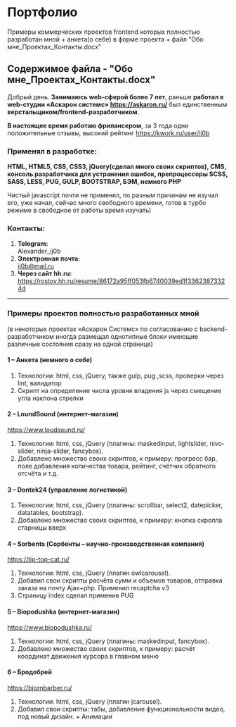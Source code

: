 # Портфолио
Примеры коммерческих проектов frontend которых полностью разработан мной + анкета(о себе) в форме проекта + файл "Обо мне_Проектах_Контакты.docx"

## Содержимое файла - "Обо мне_Проектах_Контакты.docx"

Добрый день.
__Занимаюсь web-сферой более 7 лет__, раньше __работал в web-студии «Аскарон системс» https://askaron.ru/__ был единственным __верстальщиком/frontend-разработчиком__. 

__В настоящее время работаю фрилансером__, за 3 года одни положительные отзывы, высокий рейтинг https://kwork.ru/user/ij0b

### Применял в разработке:
__HTML, HTML5, CSS, CSS3, jQuery(сделал много своих скриптов), CMS, консоль разработчика для устранения ошибок, препроцессоры SCSS, SASS, LESS, PUG, GULP, BOOTSTRAP, БЭМ, немного PHP__

Чистый javascript почти не применял, по разным причинам не изучал его, уже начал, сейчас много свободного времени, готов в турбо режиме в свободное от работы время изучать)

### Контакты:
1. **Telegram:**  
Alexander_ij0b
2. **Электронная почта:**  
ij0b@mail.ru
3. **Через сайт hh.ru:**  
https://rostov.hh.ru/resume/86172a95ff053fb6740039ed1f33623873324d

---

### Примеры проектов полностью разработанных мной
(в некоторых проектах «Аскарон Системс» по согласованию с backend-разработчиком иногда размещал однотипные блоки имеющие различные состояния сразу на одной странице)
#### 1 – Анкета (немного о себе)
1. Технологии: html, css, jQuery, также gulp, pug ,scss, проверки через lint, валидатор
2. Скрипт на определение числа уровня владения js через смещение угла наклона стрелки

#### 2 – LoundSound (интернет-магазин)
https://www.loudsound.ru/
1. Технологии: html, css, jQuery (плагины: maskedinput, lightslider, nivo-slider, ninja-slider, fancybox).
2. Добавлено множество своих скриптов, к примеру: прогресс бар, поле добавления количества товара, рейтинг, счётчик обратного отсчёта и т.д.

#### 3 – Dontek24 (управление логистикой)
1. Технологии: html, css, jQuery (плагины: scrollbar, select2, datepicker, datatables, bootstrap).
2. Добавлено множество своих скриптов, к примеру: кнопка скролла старницы вверх

#### 4 – Sorbents (Сорбенты – научно-производственная компания)
https://tip-top-cat.ru/
1. Технологии: html, css, jQuery (плагин owlcarousel).
2. Добавил свои скрипты расчёта сумм и объемов товаров, отправка заказа на почту Ajax+php. Применил recaptcha v3
3. Страницу index сделал применив PUG

####  5 – Biopodushka (интернет-магазин)
https://www.biopodushka.ru/
1. Технологии: html, css, jQuery (плагины: maskedinput, fancybox).
2. Добавлено множество своих скриптов, к примеру: расчёт координат движения курсора в главном меню

####  6 – Бродобрей
https://bjornbarber.ru/
1. Технологии: html, css, jQuery (плагин jcarousel). 
2. Добавил свои скрипты: табы, добавление функциональности видео, под новый дизайн. + Анимации
